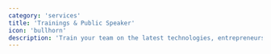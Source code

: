 ```yaml
---
category: 'services'
title: 'Trainings & Public Speaker'
icon: 'bullhorn'
description: 'Train your team on the latest technologies, entrepreneurship, intrapreneurship or innovation culture.'
---
```

